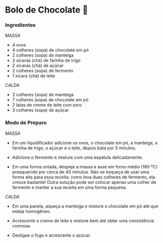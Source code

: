 # Bolo de Chocolate 🍫
### Ingredientes
 *MASSA*
- 4 ovos
- 4 colheres (sopa) de chocolate em pó
- 2 colheres (sopa) de manteiga
- 3 xícaras (chá) de farinha de trigo
- 2 xícaras (chá) de açúcar
- 2 colheres (sopa) de fermento
- 1 xícara (chá) de leite

*CALDA*
- 2 colheres (sopa) de manteiga
- 7 colheres (sopa) de chocolate em pó
- 2 latas de creme de leite com soro
- 3 colheres (sopa) de açúcar

### Modo de Preparo
*MASSA*
- Em um liquidificador adicione os ovos, o chocolate em pó, a manteiga, a farinha de trigo, o açúcar e o leite, depois bata por 5 minutos.

- Adicione o fermento e misture com uma espátula delicadamente.

- Em uma forma untada, despeje a massa e asse em forno médio (180 ºC) preaquecido por cerca de 40 minutos. Não se esqueça de usar uma forma alta para essa receita: como leva duas colheres de fermento, ela cresce bastante! Outra solução pode ser colocar apenas uma colher de fermento e manter a sua receita em uma forma pequena.

*CALDA*
- Em uma panela, aqueça a manteiga e misture o chocolate em pó até que esteja homogêneo.

- Acrescente o creme de leite e misture bem até obter uma consistência cremosa.

- Desligue o fogo e acrescente o açúcar.
